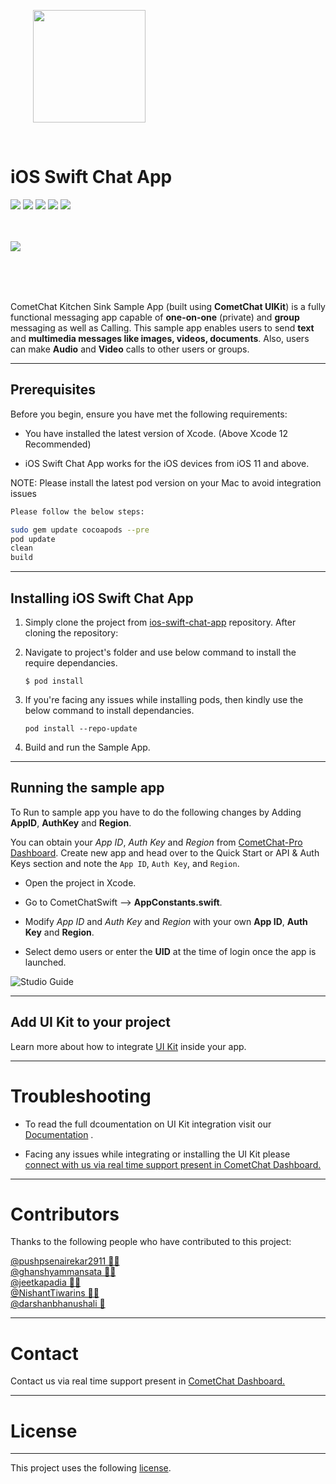 
<div style="width:100%">
    <div style="width:50%; display:inline-block">
        <p align="center">
        <img align="center" width="180" height="180" alt="" src="https://github.com/cometchat-pro/ios-swift-chat-app/blob/master/Screenshots/logo.png">    
        </p>    
    </div>    
</div>
</div>

</br>

# iOS Swift Chat App

<p align="left">

<a href=""><img src="https://img.shields.io/badge/Repo%20Size-15.6%20MB-brightgreen" /></a>
<a href=""> <img src="https://img.shields.io/badge/Contributors-5-yellowgreen" /></a>
<a href=" "> <img src="https://img.shields.io/badge/Version-2.2.1.0-red" /></a>
<a href=""> <img src="https://img.shields.io/github/stars/cometchat-pro/ios-swift-chat-app?style=social" /></a>
<a href=""> <img src="https://img.shields.io/twitter/follow/cometchat?style=social" /></a>

</p>
</br></br>

<div>
<img align="left" src="https://github.com/cometchat-pro-samples/ios-swift-chat-app/blob/v2/Screenshots/appScreenshot.jpg">  </div>

<br></br><br></br>

CometChat Kitchen Sink Sample App (built using **CometChat UIKit**) is a fully functional messaging app capable of **one-on-one** (private) and **group** messaging as well as Calling. This sample app enables users to send **text** and **multimedia messages like  images, videos, documents**. Also, users can make  **Audio** and **Video** calls to other users or groups.

___

## Prerequisites

Before you begin, ensure you have met the following requirements:

- You have installed the latest version of Xcode. (Above Xcode 12 Recommended)

- iOS Swift Chat App works for the iOS devices from iOS 11 and above.

NOTE: Please install the latest pod version on your Mac to avoid integration issues

```bash
Please follow the below steps:

sudo gem update cocoapods --pre
pod update
clean
build

```
___

## Installing iOS Swift Chat App
      
1. Simply clone the project from [ios-swift-chat-app](https://github.com/cometchat-pro-samples/ios-chat-ui-kit-app/archive/master.zip) repository. After cloning the repository:

2. Navigate to project's folder and use below command to install the require dependancies.
   
   ```
   $ pod install
   ```

3. If you're facing any issues while installing pods, then kindly use the below command to install dependancies.
   
    ```
   pod install --repo-update
   ```

4. Build and run the Sample App.
___

## Running the sample app

To Run to sample app you have to do the following changes by Adding **AppID**, **AuthKey** and  **Region**.
   
   You can obtain your  *App ID*, *Auth Key* and *Region* from [CometChat-Pro Dashboard](https://app.cometchat.io/). Create new app and head over to the Quick Start or API & Auth Keys section and note the `App ID`, `Auth Key`,  and  `Region`.
          
   - Open the project in Xcode. 
          
   - Go to CometChatSwift -->  **AppConstants.swift**.
                  
   - Modify *App ID* and *Auth Key*  and *Region* with your own **App ID**, **Auth Key** and **Region**.

   -  Select demo users or enter the **UID** at the time of login once the app is launched. 

![Studio Guide](https://github.com/cometchat-pro-samples/ios-swift-chat-app/blob/v2/Screenshots/Auth.png)    

---

## Add UI Kit to your project

Learn more about how to integrate [UI Kit](https://github.com/cometchat-pro/ios-chat-uikit) inside your app. 

---

# Troubleshooting

- To read the full dcoumentation on UI Kit integration visit our [Documentation](https://prodocs.cometchat.com/docs/ios-ui-kit)  .

- Facing any issues while integrating or installing the UI Kit please <a href="https://app.cometchat.io/"> connect with us via real time support present in CometChat Dashboard.</a>

---

# Contributors

Thanks to the following people who have contributed to this project:

[@pushpsenairekar2911 👨‍💻](https://github.com/pushpsenairekar2911) <br>
[@ghanshyammansata 👨‍💻](https://github.com/ghanshyammansata)
<br>
[@jeetkapadia 👨‍💻](https://github.com/jeetkapadia)
<br>
[@NishantTiwarins 👨‍💻](https://github.com/NishantTiwarins)
<br>
[@darshanbhanushali 📝](https://github.com/darshanbhanushali)

---

# Contact

Contact us via real time support present in [CometChat Dashboard.](https://app.cometchat.io/)

---

# License

---

This project uses the following [license](https://github.com/cometchat-pro/ios-swift-chat-app/blob/master/License.md).
